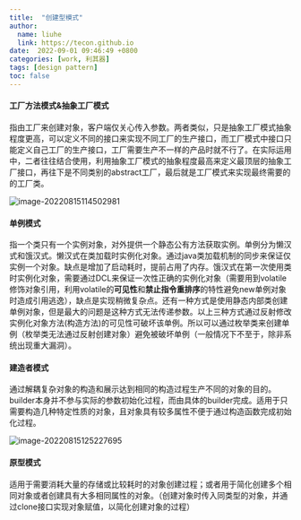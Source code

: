 ```yaml
---
title:  "创建型模式"
author:
  name: liuhe
  link: https://tecon.github.io
date:  2022-09-01 09:46:49 +0800
categories: [work, 利其器]
tags: [design pattern]
toc: false
---
```



#### 工厂方法模式&抽象工厂模式

​		指由工厂来创建对象，客户端仅关心传入参数。两者类似，只是抽象工厂模式抽象程度更高，可以定义不同的接口来实现不同工厂的生产接口，而工厂模式中接口只能定义自己工厂的生产接口，工厂需要生产不一样的产品时就不行了。在实际运用中，二者往往结合使用，利用抽象工厂模式的抽象程度最高来定义最顶层的抽象工厂接口，再往下是不同类别的abstract工厂，最后就是工厂模式来实现最终需要的的工厂类。

![image-20220815114502981](/2022/09/upgit_20220901_1661996643.png)

#### 单例模式

​		指一个类只有一个实例对象，对外提供一个静态公有方法获取实例。单例分为懒汉式和饿汉式。懒汉式在类加载时实例化对象。通过java类加载机制的同步来保证仅实例一个对象。缺点是增加了启动耗时，提前占用了内存。饿汉式在第一次使用类时实例化对象，需要通过DCL来保证一次性正确的实例化对象（需要用到volatile修饰对象引用，利用volatile的**可见性**和**禁止指令重排序**的特性避免new单例对象时造成引用逃逸），缺点是实现稍微复杂点。还有一种方式是使用静态内部类创建单例对象，但是最大的问题是这种方式无法传递参数。以上三种方式通过反射修改实例化对象方法(构造方法)的可见性可破坏该单例。所以可以通过枚举类来创建单例（枚举类无法通过反射创建对象）避免被破坏单例（一般情况下不至于，除非系统出现重大漏洞）。

#### 建造者模式

​		通过解耦复杂对象的构造和展示达到相同的构造过程生产不同的对象的目的。builder本身并不参与实际的参数初始化过程，而由具体的builder完成。适用于只需要构造几种特定性质的对象，且对象具有较多属性不便于通过构造函数完成初始化过程。

![image-20220815125227695](/2022/09/upgit_20220901_1661996647.png)

#### 原型模式

​		适用于需要消耗大量的存储或比较耗时的对象创建过程；或者用于简化创建多个相同对象或者创建具有大多相同属性的对象。（创建对象时传入同类型的对象，并通过clone接口实现对象赋值，以简化创建对象的过程）

